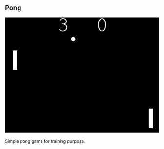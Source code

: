 <!-- ABOUT THE PROJECT -->
## Pong

![Screen Shot][screenshot]

Simple pong game for training purpose.

<!-- MARKDOWN LINKS & IMAGES -->
[screenshot]: images/screenshot.jpg